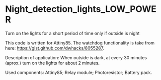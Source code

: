 # Night_detection_lights_LOW_POWER
Turn on the lights for a short period of time only if outside is night


This code is written for Attiny85. The watchdog functionality is take from here: https://gist.github.com/dwhacks/8055287.

Description of application:
  When outside is dark, at every 30 minutes (aprox.) turn on the lights for about 2 minutes.
  
Used components:
  Attiny85;
  Relay module;
  Photoresistor;
  Battery pack.
